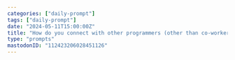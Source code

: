 ```yaml
---
categories: ["daily-prompt"]
tags: ["daily-prompt"]
date: "2024-05-11T15:00:00Z"
title: "How do you connect with other programmers (other than co-workers)?"
type: "prompts"
mastodonID: "112423206028451126"
---
```


